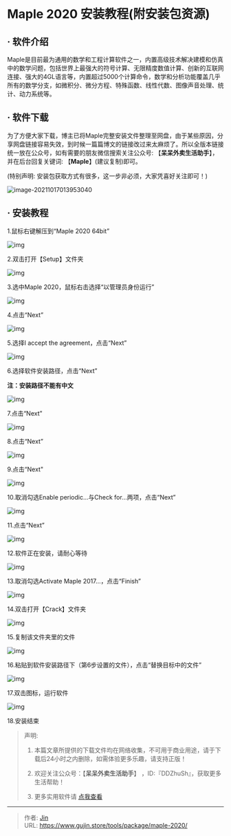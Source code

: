 # Maple 2020 安装教程(附安装包资源)


## · 软件介绍
Maple是目前最为通用的数学和工程计算软件之一，内置高级技术解决建模和仿真中的数学问题，包括世界上最强大的符号计算、无限精度数值计算、创新的互联网连接、强大的4GL语言等，内置超过5000个计算命令，数学和分析功能覆盖几乎所有的数学分支，如微积分、微分方程、特殊函数、线性代数、图像声音处理、统计、动力系统等。


## · 软件下载
为了方便大家下载，博主已将Maple完整安装文件整理至网盘，由于某些原因，分享网盘链接容易失效，到时候一篇篇博文的链接改过来太麻烦了。所以全版本链接统一放在公众号，如有需要的朋友微信搜索关注公众号: 【**呆呆外卖生活助手**】，并在后台回复关键词: 【**Maple**】(建议复制)即可。

(特别声明: 安装包获取方式有很多，这一步非必须，大家凭喜好关注即可！)

![image-20211017013953040](https://img.gujin.store/img/image-20211017013953040.png)

## · 安装教程

1.鼠标右键解压到“Maple 2020 64bit”

![img](https://img.gujin.store/img/v2-61f3774b5e7fcb24e95e23db64f8d9e0_720w.png)

2.双击打开【Setup】文件夹

![img](https://img.gujin.store/img/v2-1556fe4538ae4ece520598f7d540c7e2_720w.png)

3.选中Maple 2020，鼠标右击选择“以管理员身份运行”

![img](https://img.gujin.store/img/v2-4022b0db8aa5b8079c4732ca9ecdb5a5_720w.png)

4.点击“Next”

![img](https://img.gujin.store/img/v2-c66371b8c48513c4d3af6fd58b236457_720w.png)

5.选择I accept the agreement，点击“Next”

![img](https://img.gujin.store/img/v2-89695995be1ba24d742b1c781458405e_720w.png)

6.选择软件安装路径，点击“Next”

**注：安装路径不能有中文**

![img](https://img.gujin.store/img/v2-f457286f5a57ad9eac4bcad05c09bc5c_720w.png)

7.点击“Next”

![img](https://img.gujin.store/img/v2-2a171cda14a104a8729ff5642bf74cf7_720w.png)

8.点击“Next”

![img](https://img.gujin.store/img/v2-ba6e02e0a78a18a6059815f5ba653392_720w.png)

9.点击“Next"

![img](https://img.gujin.store/img/v2-8010f779f1a850de89b59d1a37f4036d_720w.png)

10.取消勾选Enable periodic...与Check for...两项，点击“Next”

![img](https://img.gujin.store/img/v2-4f355093a51b2e3e42b089c9f67d92a7_720w.png)



11.点击“Next”

![img](https://img.gujin.store/img/v2-0405e30b8be7c226ce2d6fd9ac5c808b_720w.png)

12.软件正在安装，请耐心等待

![img](https://img.gujin.store/img/v2-a1505afef6508bbdd672f8c0fcfb3997_720w.png)

13.取消勾选Activate Maple 2017...，点击“Finish”

![img](https://img.gujin.store/img/v2-8bb91abd48cb02bff8899af5b5578a56_720w.png)

14.双击打开【Crack】文件夹

![img](https://img.gujin.store/img/v2-4597952aa32705cd03441e7f6ef131f2_720w.png)



15.复制该文件夹里的文件

![img](https://img.gujin.store/img/v2-35967d0ffcabc6e558fdcc3c066aa872_720w.png)



16.粘贴到软件安装路径下（第6步设置的文件），点击“替换目标中的文件”

![img](https://img.gujin.store/img/v2-0c363c387150f821ca618913631d09cc_720w.png)

17.双击图标，运行软件

![img](https://img.gujin.store/img/v2-3d487afc5270ce57a2bee9c1e82ee8b5_720w.png)

18.安装结束




> 声明: 
>
> 1. 本篇文章所提供的下载文件均在网络收集，不可用于商业用途，请于下载后24小时之内删除，如需体验更多乐趣，请支持正版！
>
> 2. 欢迎关注公众号：【**呆呆外卖生活助手**】 ，ID:『DDZhuSh』，获取更多生活帮助！
>
> 3. 更多实用软件请  [点我查看](/tools)

---

> 作者: [Jin](https://img.gujin.store/img/favicon.ico)  
> URL: https://www.gujin.store/tools/package/maple-2020/  

